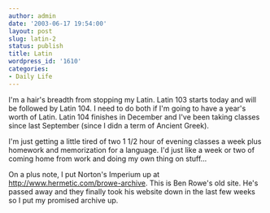 ```yaml
---
author: admin
date: '2003-06-17 19:54:00'
layout: post
slug: latin-2
status: publish
title: Latin
wordpress_id: '1610'
categories:
- Daily Life
---
```

I&apos;m a hair&apos;s breadth from stopping my Latin. Latin 103 starts today and will be followed by Latin 104. I need to do both if I&apos;m going to have a year&apos;s worth of Latin. Latin 104 finishes in December and I&apos;ve been taking classes since last September (since I didn a term of Ancient Greek). 

I&apos;m just getting a little tired of two 1 1/2 hour of evening classes a week plus homework and memorization for a language. I&apos;d just like a week or two of coming home from work and doing my own thing on stuff...

On a plus note, I put Norton&apos;s Imperium up at <a href="http://www.hermetic.com/browe-archive/">http://www.hermetic.com/browe-archive</a>. This is Ben Rowe&apos;s old site. He&apos;s passed away and they finally took his website down in the last few weeks so I put my promised archive up.
